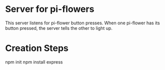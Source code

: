 # Server for pi-flowers

This server listens for pi-flower button presses. When one pi-flower has its button pressed, the server tells the other to light up.

# Creation Steps

npm init
npm install express
